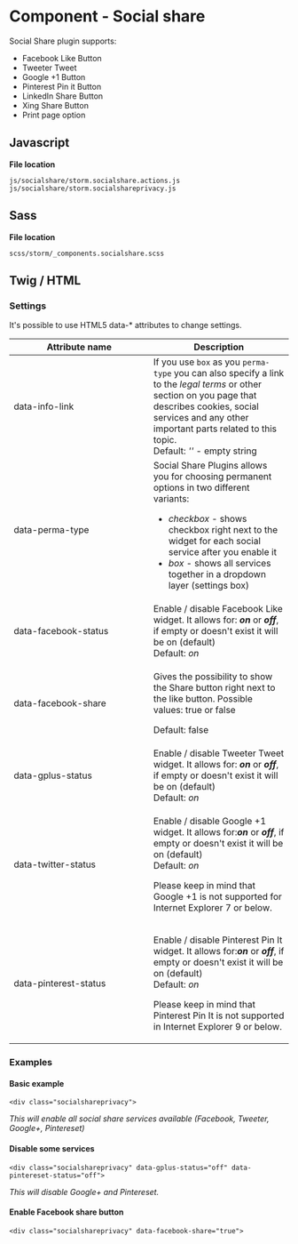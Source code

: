 #  Component - Social share 

Social Share plugin supports:

  - Facebook Like Button
  - Tweeter Tweet
  - Google +1 Button
  - Pinterest Pin it Button
  - LinkedIn Share Button
  - Xing Share Button
  - Print page option

## Javascript 

**File location**

``` 
js/socialshare/storm.socialshare.actions.js
js/socialshare/storm.socialshareprivacy.js
```

## Sass

**File location**

``` 
scss/storm/_components.socialshare.scss
```

## Twig / HTML

### Settings

It's possible to use HTML5 data-\* attributes to change settings.

<table>
<colgroup>
<col style="width: 50%" />
<col style="width: 50%" />
</colgroup>
<thead>
<tr class="header">
<th>Attribute name</th>
<th>Description</th>
</tr>
</thead>
<tbody>
<tr>
<td>data-info-link</td>
<td>If you use <code>box</code> as you <code>perma-type</code> you can also specify a link to the <em>legal terms</em> or other section on you page that describes cookies, social services and any other important parts related to this topic. <br />
Default: <em>''</em> - empty string</td>
</tr>
<tr>
<td>data-perma-type</td>
<td>Social Share Plugins allows you for choosing permanent options in two different variants:
<ul>
<li><em>checkbox</em> - shows checkbox right next to the widget for each social service after you enable it</li>
<li><em>box</em> - shows all services together in a dropdown layer (settings box)</li>
</ul></td>
</tr>
<tr>
<td>data-facebook-status</td>
<td>Enable / disable Facebook Like widget. It allows for: <em><strong>on</strong></em> or <em><strong>off</strong></em>, if empty or doesn't exist it will be on (default) <br />
Default: <em>on</em></td>
</tr>
<tr>
<td>data-facebook-share</td>
<td><p>Gives the possibility to show the Share button right next to the like button. Possible values: true or false</p>
<p>Default: false</p></td>
</tr>
<tr>
<td>data-gplus-status</td>
<td>Enable / disable Tweeter Tweet widget. It allows for: <em><strong>on</strong></em> or <em><strong>off</strong></em>, if empty or doesn't exist it will be on (default) <br />
Default: <em>on</em></td>
</tr>
<tr>
<td>data-twitter-status</td>
<td><p>Enable / disable Google +1 widget. It allows for:<em><strong>on</strong></em> or <em><strong>off</strong></em>, if empty or doesn't exist it will be on (default) <br />
Default: <em>on</em></p>

<p>Please keep in mind that Google +1 is not supported for Internet Explorer 7 or below.</p>

</td>
</tr>
<tr>
<td>data-pinterest-status</td>
<td><p>Enable / disable Pinterest Pin It widget. It allows for:<em><strong>on</strong></em> or <em><strong>off</strong></em>, if empty or doesn't exist it will be on (default) <br />
Default: <em>on</em></p>
<p> </p>

<p>Please keep in mind that Pinterest Pin It is not supported in Internet Explorer 9 or below.</p>

</td>
</tr>
</tbody>
</table>

### Examples

#### Basic example

``` 
<div class="socialshareprivacy">
```

*This will enable all social share services available (Facebook, Tweeter, Google+, Pintereset)*

#### Disable some services

``` 
<div class="socialshareprivacy" data-gplus-status="off" data-pintereset-status="off"> 
```

*_This will disable Google+ and Pintereset._*

#### Enable Facebook share button

``` 
<div class="socialshareprivacy" data-facebook-share="true">
```
